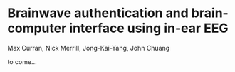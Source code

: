 #  Brainwave authentication and brain-computer interface using in-ear EEG

Max Curran, Nick Merrill, Jong-Kai-Yang, John Chuang

to come...